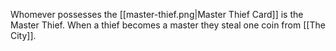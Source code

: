 Whomever possesses the [[master-thief.png|Master Thief Card]] is the Master Thief. When a thief becomes a master they steal one coin from [[The City]].